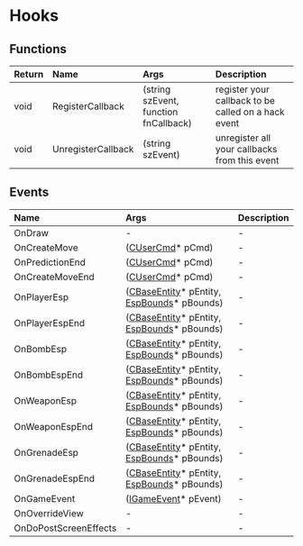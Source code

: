 ﻿# Hooks

## Functions

| Return | Name | Args | Description |
| :--- | :--- | :--- | :--- |
| void | RegisterCallback | (string szEvent, function fnCallback) | register your callback to be called on a hack event |
| void | UnregisterCallback | (string szEvent) | unregister all your callbacks from this event |

## Events

| Name | Args | Description |
| :--- | :--- | :--- |
| OnDraw | - | - |
| OnCreateMove | ([CUserCmd](../classes/cusercmd.md)* pCmd) | - |
| OnPredictionEnd | ([CUserCmd](../classes/cusercmd.md)* pCmd) | - |
| OnCreateMoveEnd | ([CUserCmd](../classes/cusercmd.md)* pCmd) | - |
| OnPlayerEsp | ([CBaseEntity](../classes/cbaseentity.md)* pEntity, [EspBounds](../datatypes/espbounds.md)* pBounds) | - |
| OnPlayerEspEnd | ([CBaseEntity](../classes/cbaseentity.md)* pEntity, [EspBounds](../datatypes/espbounds.md)* pBounds) | - |
| OnBombEsp | ([CBaseEntity](../classes/cbaseentity.md)* pEntity, [EspBounds](../datatypes/espbounds.md)* pBounds) | - |
| OnBombEspEnd | ([CBaseEntity](../classes/cbaseentity.md)* pEntity, [EspBounds](../datatypes/espbounds.md)* pBounds) | - |
| OnWeaponEsp | ([CBaseEntity](../classes/cbaseentity.md)* pEntity, [EspBounds](../datatypes/espbounds.md)* pBounds) | - |
| OnWeaponEspEnd | ([CBaseEntity](../classes/cbaseentity.md)* pEntity, [EspBounds](../datatypes/espbounds.md)* pBounds) | - |
| OnGrenadeEsp | ([CBaseEntity](../classes/cbaseentity.md)* pEntity, [EspBounds](../datatypes/espbounds.md)* pBounds) | - |
| OnGrenadeEspEnd | ([CBaseEntity](../classes/cbaseentity.md)* pEntity, [EspBounds](../datatypes/espbounds.md)* pBounds) | - |
| OnGameEvent | ([IGameEvent](../classes/igameevent.md)* pEvent) | - |
| OnOverrideView | - | - |
| OnDoPostScreenEffects | - | - |